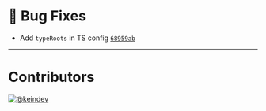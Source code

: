 # :bug: Bug Fixes

- Add `typeRoots` in TS config [`68959ab`](https://github.com/tagproject/ts-package-shared-config/commit/68959ab29c1e59ac135bc03fb3775c5c218792d1)

---

# Contributors

[![@keindev](https://avatars.githubusercontent.com/u/4527292?v=4&s=40)](https://github.com/keindev)
